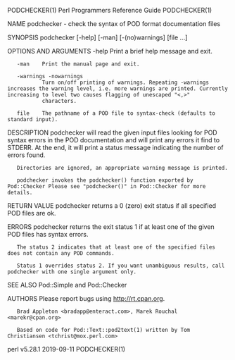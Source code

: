 PODCHECKER(1)                                                                          Perl Programmers Reference Guide                                                                         PODCHECKER(1)

NAME
       podchecker - check the syntax of POD format documentation files

SYNOPSIS
       podchecker [-help] [-man] [-(no)warnings] [file ...]

OPTIONS AND ARGUMENTS
       -help   Print a brief help message and exit.

       -man    Print the manual page and exit.

       -warnings -nowarnings
               Turn on/off printing of warnings. Repeating -warnings increases the warning level, i.e. more warnings are printed. Currently increasing to level two causes flagging of unescaped "<,>"
               characters.

       file    The pathname of a POD file to syntax-check (defaults to standard input).

DESCRIPTION
       podchecker will read the given input files looking for POD syntax errors in the POD documentation and will print any errors it find to STDERR. At the end, it will print a status message indicating
       the number of errors found.

       Directories are ignored, an appropriate warning message is printed.

       podchecker invokes the podchecker() function exported by Pod::Checker Please see "podchecker()" in Pod::Checker for more details.

RETURN VALUE
       podchecker returns a 0 (zero) exit status if all specified POD files are ok.

ERRORS
       podchecker returns the exit status 1 if at least one of the given POD files has syntax errors.

       The status 2 indicates that at least one of the specified files does not contain any POD commands.

       Status 1 overrides status 2. If you want unambiguous results, call podchecker with one single argument only.

SEE ALSO
       Pod::Simple and Pod::Checker

AUTHORS
       Please report bugs using <http://rt.cpan.org>.

       Brad Appleton <bradapp@enteract.com>, Marek Rouchal <marekr@cpan.org>

       Based on code for Pod::Text::pod2text(1) written by Tom Christiansen <tchrist@mox.perl.com>

perl v5.28.1                                                                                      2019-09-11                                                                                    PODCHECKER(1)
